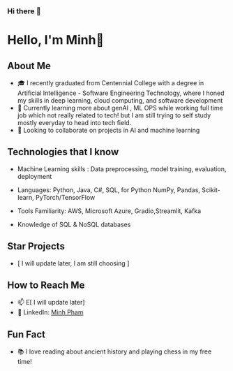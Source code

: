 ### Hi there 👋



# Hello, I'm Minh👋

## About Me
- 🎓 I recently graduated from Centennial College with a degree in Artificial Intelligence - Software Engineering Technology, where I honed my skills in deep learning, cloud computing, and software development
- 🌱 Currently learning more about genAI , ML OPS while working full time job which not really related to tech! but I am still trying to self study mostly everyday to head into tech field.
- 👯 Looking to collaborate on projects in AI and machine learning

## Technologies that I know

- Machine Learning skills : Data preprocessing, model training, evaluation, deployment
- Languages: Python, Java, C#, SQL,
      for Python NumPy, Pandas, Scikit-learn, PyTorch/TensorFlow
  
- Tools Familiarity: AWS, Microsoft Azure, Gradio,Streamlit, Kafka
- Knowledge of SQL & NoSQL databases

## Star Projects
- [ I will update later, I am still choosing ]
## How to Reach Me
- 📫 E[ I will update later]
- 🔗 LinkedIn: [Minh Pham](https://linkedin.com/in/minh-pham-3a5537203/)

## Fun Fact
- 📚 I love reading about ancient history and playing chess in my free time!




